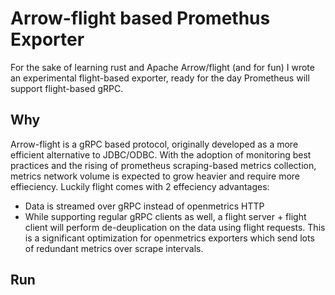 # Arrow-flight based Promethus Exporter
For the sake of learning rust and Apache Arrow/flight (and for fun) I wrote an experimental flight-based exporter, ready for the day Prometheus will support flight-based gRPC.

## Why
Arrow-flight is a gRPC based protocol, originally developed as a more efficient alternative to JDBC/ODBC.
With the adoption of monitoring best practices and the rising of prometheus scraping-based metrics collection, metrics network volume is expected to grow heavier and require more effieciency.
Luckily flight comes with 2 effeciency advantages:
- Data is streamed over gRPC instead of openmetrics HTTP
- While supporting regular gRPC clients as well, a flight server + flight client will perform de-deuplication on the data using flight requests. This is a significant optimization for openmetrics exporters which send lots of redundant metrics over scrape intervals. 

## Run
